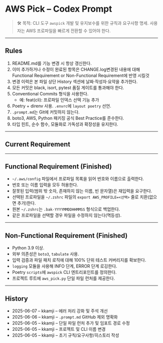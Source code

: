 # AWS Pick – Codex Prompt

> 🛠️ 목적:
> CLI 도구 `awspick` 개발 및 유지보수를 위한 규칙과 요구사항 명세. 사용자는 AWS 프로파일을 빠르게 전환할 수 있어야 한다.

---

## Rules

1. README.md를 기능 변경 시 항상 갱신한다.
2. 이미 추가하거나 수정이 완료된 항목은 CHANGE.log변경된 내용에 대해 Functional Requirement or Non-Functional Requirement에 반영 시킬것
3. 변경 이력은 본 파일 상단 History 섹션에 날짜·작성자·요약을 추가한다.
4. 모든 커밋은 black, isort, pytest 품질 게이트를 통과해야 한다.
5. Conventional Commits 형식을 사용한다.
   * 예: feat(cli): 프로파일 인덱스 선택 기능 추가
6. Poetry + direnv 사용. `.envrc`에 `layout poetry` 선언.
7. `.prompt.md`는 Git에 커밋하지 않는다.
8. boto3, AWS, Python 패키징 공식 Best Practice를 준수한다.
9. 타입 힌트, 순수 함수, 모듈화로 가독성과 확장성을 유지한다.

---

## Current Requirement

---

## Functional Requirement (Finished)

* `~/.aws/config` 파일에서 프로파일 목록을 읽어 번호와 이름으로 출력한다.
* 번호 또는 이름 입력을 모두 허용한다.
* 잘못된 입력(범위 밖 숫자, 존재하지 않는 이름, 빈 문자열)은 재입력을 요구한다.
* 선택된 프로파일을 `~/.zshrc` 파일의 `export AWS_PROFILE=<선택>` 줄로 치환(없으면 추가)한다.
* 원본 `~/.zshrc`는 `.bak-YYYYMMDDHHMMSS` 형식으로 백업한다.
* 같은 프로파일을 선택할 경우 파일을 수정하지 않는다(멱등성).

---

## Non-Functional Requirement (Finished)

* Python 3.9 이상.
* 외부 의존성은 `boto3`, `tabulate` 사용.
* 입력 검증과 파일 패치 로직에 대해 100% 단위 테스트 커버리지를 확보한다.
* `logging` 모듈을 사용해 INFO 단계, ERROR 단계 로깅한다.
* Poetry `scripts`에 `awspick` CLI 엔트리포인트를 정의한다.
* 프로젝트 루트에 `aws_pick.py` 단일 파일 런처를 제공한다.

---

## History

* 2025-06-07 – kkamji – 에러 처리 강화 및 주석 개선
* 2025-06-06 – kkamji – `.prompt.md` GitHub 제외 명확화
* 2025-06-05 – kkamji – 단일 파일 런처 추가 및 임포트 경로 수정
* 2025-06-05 – kkamji – 프로젝트 및 CLI 이름 변경
* 2025-06-05 – kkamji – 초기 규칙/요구사항/히스토리 작성
